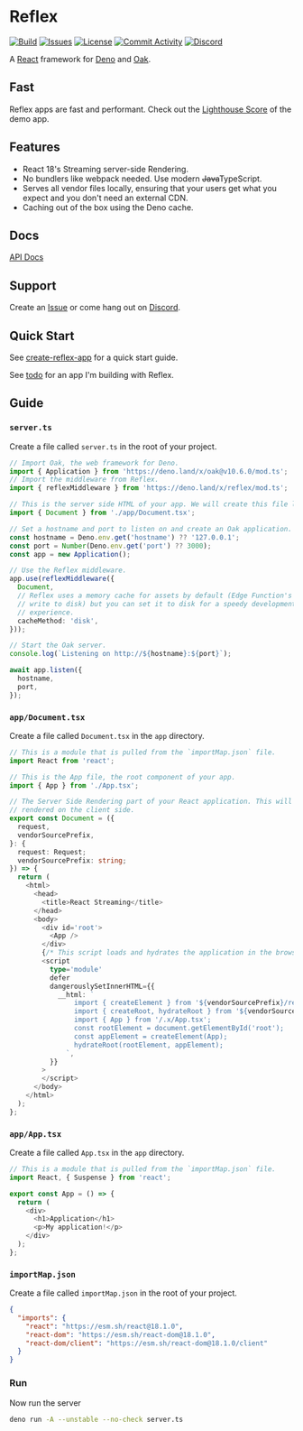 # Reflex

[![Build](https://img.shields.io/github/workflow/status/Industrial/reflex/On%20Push%20&%20PR)](https://github.com/Industrial/reflex/actions/workflows/on-push-and-pr.yml)
[![Issues](https://img.shields.io/github/issues/Industrial/reflex)](https://github.com/Industrial/reflex/issues)
[![License](https://img.shields.io/github/license/Industrial/reflex)](https://github.com/Industrial/reflex/blob/main/LICENSE)
[![Commit Activity](https://img.shields.io/github/commit-activity/m/Industrial/reflex)](https://github.com/Industrial/reflex/commits/main)
[![Discord](https://img.shields.io/discord/365982843970650113)](https://discord.gg/F3E35cx)

A [React](https://reactjs.org) framework for [Deno](https://deno.land) and [Oak](https://deno.land/x/oak).

## Fast

Reflex apps are fast and performant. Check out the [Lighthouse Score](https://pagespeed.web.dev/report?url=https%3A%2F%2Ftodo-reflex.deno.dev%2Flist&form_factor=mobile) of the demo app.

## Features

- React 18's Streaming server-side Rendering.
- No bundlers like webpack needed. Use modern ~~Java~~TypeScript.
- Serves all vendor files locally, ensuring that your users get what you expect and you don't need an external CDN.
- Caching out of the box using the Deno cache.

## Docs

[API Docs](https://doc.deno.land/https://deno.land/x/reflex/mod.ts)

## Support

Create an [Issue](https://github.com/Industrial/reflex/issues) or come hang out on [Discord](https://discord.gg/CvPVVeVk).

## Quick Start

See [create-reflex-app](https://github.com/Industrial/create-reflex-app) for a quick start guide.

See [todo](https://github.com/Industrial/todo) for an app I'm building with Reflex.

## Guide

### `server.ts`

Create a file called `server.ts` in the root of your project.

```ts
// Import Oak, the web framework for Deno.
import { Application } from 'https://deno.land/x/oak@v10.6.0/mod.ts';
// Import the middleware from Reflex.
import { reflexMiddleware } from 'https://deno.land/x/reflex/mod.ts';

// This is the server side HTML of your app. We will create this file later on.
import { Document } from './app/Document.tsx';

// Set a hostname and port to listen on and create an Oak application.
const hostname = Deno.env.get('hostname') ?? '127.0.0.1';
const port = Number(Deno.env.get('port') ?? 3000);
const app = new Application();

// Use the Reflex middleware.
app.use(reflexMiddleware({
  Document,
  // Reflex uses a memory cache for assets by default (Edge Function's can't
  // write to disk) but you can set it to disk for a speedy development
  // experience.
  cacheMethod: 'disk',
}));

// Start the Oak server.
console.log(`Listening on http://${hostname}:${port}`);

await app.listen({
  hostname,
  port,
});
```

### `app/Document.tsx`

Create a file called `Document.tsx` in the `app` directory.

```ts
// This is a module that is pulled from the `importMap.json` file.
import React from 'react';

// This is the App file, the root component of your app.
import { App } from './App.tsx';

// The Server Side Rendering part of your React application. This will not be
// rendered on the client side.
export const Document = ({
  request,
  vendorSourcePrefix,
}: {
  request: Request;
  vendorSourcePrefix: string;
}) => {
  return (
    <html>
      <head>
        <title>React Streaming</title>
      </head>
      <body>
        <div id='root'>
          <App />
        </div>
        {/* This script loads and hydrates the application in the browser. It loads <App /> under the id `root`. */}
        <script
          type='module'
          defer
          dangerouslySetInnerHTML={{
            __html: `
                import { createElement } from '${vendorSourcePrefix}/react';
                import { createRoot, hydrateRoot } from '${vendorSourcePrefix}/react-dom/client';
                import { App } from '/.x/App.tsx';
                const rootElement = document.getElementById('root');
                const appElement = createElement(App);
                hydrateRoot(rootElement, appElement);
              `,
          }}
        >
        </script>
      </body>
    </html>
  );
};
```

### `app/App.tsx`

Create a file called `App.tsx` in the `app` directory.

```ts
// This is a module that is pulled from the `importMap.json` file.
import React, { Suspense } from 'react';

export const App = () => {
  return (
    <div>
      <h1>Application</h1>
      <p>My application!</p>
    </div>
  );
};
```

### `importMap.json`

Create a file called `importMap.json` in the root of your project.

```json
{
  "imports": {
    "react": "https://esm.sh/react@18.1.0",
    "react-dom": "https://esm.sh/react-dom@18.1.0",
    "react-dom/client": "https://esm.sh/react-dom@18.1.0/client"
  }
}
```

### Run

Now run the server

```bash
deno run -A --unstable --no-check server.ts
```

